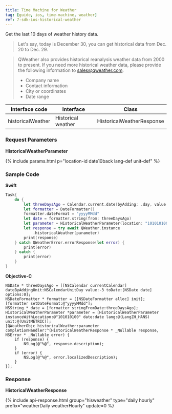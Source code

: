 ```yaml
---
title: Time Machine for Weather
tag: [guide, ios, time-machine, weather]
ref: 7-sdk-ios-historical-weather
---
```


Get the last 10 days of weather history data.

> Let's say, today is December 30, you can get historical data from Dec. 20 to Dec. 29.

> QWeather also provides historical reanalysis weather data from 2000 to present. If you need more historical weather data, please provide the following information to <sales@qweather.com>.
> 
> * Company name
> * Contact information
> * City or coordinates
> * Date range

| Interface code      | Interface              | Class                      |
| ------------------- | ---------------------- | -------------------------- |
| historicalWeather      | Historical weather     | HistoricalWeatherResponse      |

### Request Parameters

**HistoricalWeatherParameter**

{% include params.html p="location-id date10back lang-def unit-def" %}

### Sample Code

**Swift**

```swift
Task{
    do {
        let threeDaysAgo = Calendar.current.date(byAdding: .day, value: -3, to: Date())!
        let formatter = DateFormatter()
        formatter.dateFormat = "yyyyMMdd"
        let date = formatter.string(from: threeDaysAgo)
        let parameter = HistoricalWeatherParameter(location: "101010100", date: date)
        let response = try await QWeather.instance
            .historicalWeather(parameter)
        print(response)
    } catch QWeatherError.errorResponse(let error) {
        print(error)
    } catch {
        print(error)
    }
}
```

**Objective-C**

```objc
NSDate * threeDaysAgo = [[NSCalendar currentCalendar] dateByAddingUnit:NSCalendarUnitDay value:-3 toDate:[NSDate date] options:0];
NSDateFormatter * formatter = [[NSDateFormatter alloc] init];
[formatter setDateFormat:@"yyyyMMdd"];
NSString * date = [formatter stringFromDate:threeDaysAgo];
HistoricalWeatherParameter *parameter = [HistoricalWeatherParameter instanceWithLocation:@"101010100" date:date lang:@(LangZH_HANS) unit:@(UnitMETRIC)];
[QWeatherObjc historicalWeather:parameter completionHandler:^(HistoricalWeatherResponse * _Nullable response, NSError * _Nullable error) {
    if (response) {
        NSLog(@"%@", response.description);
    }
    if (error) {
        NSLog(@"%@", error.localizedDescription);
    }
}];
```

### Response

**HistoricalWeatherResponse**

{% include api-response.html group="hisweather" type="daily hourly" prefix="weatherDaily weatherHourly" update=0 %}
